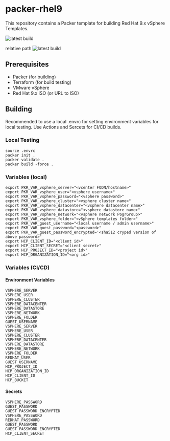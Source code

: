 # packer-rhel9

This repository contains a Packer template for building Red Hat 9.x vSphere Templates.

![latest build](https://github.com/dewab/packer-rhel9/actions/workflows/build_test_promote.yml/badge.svg)

relative path
![latest build](actions/workflows/build_test_promote.yml/badge.svg)

## Prerequisites

- Packer (for building)
- Terraform (for build testing)
- VMware vSphere
- Red Hat 9.x ISO (or URL to ISO)

## Building

Recommended to use a local .envrc for setting environment variables for local testing.
Use Actions and Sercets for CI/CD builds.

### Local Testing

```shell
source .envrc
packer init .
packer validate .
packer build -force .
```

### Variables (local)

```shell
export PKR_VAR_vsphere_server="<vcenter FQDN/hostname>"
export PKR_VAR_vsphere_user="<vsphere username>"
export PKR_VAR_vsphere_password="<vsphere password>"
export PKR_VAR_vsphere_cluster="<vsphere cluster name>"
export PKR_VAR_vsphere_datacenter="<vsphere datacenter name>"
export PKR_VAR_vsphere_datastore="<vsphere datastore name>"
export PKR_VAR_vsphere_network="<vsphere network PogrGroup>"
export PKR_VAR_vsphere_folder="<vSphere templates folder>"
export PKR_VAR_guest_username="<local username / admin username>"
export PKR_VAR_guest_password="<password>"
export PKR_VAR_guest_password_encrypted='<sha512 cryped version of above password>'
export HCP_CLIENT_ID="<client id>"
export HCP_CLIENT_SECRET="<client secret>"
export HCP_PROJECT_ID="<project id>"
export HCP_ORGANIZATION_ID="<org id>"
```

### Variables (CI/CD)

#### Environment Variables

```text
VSPHERE_SERVER
VSPHERE_USER
VSPHERE_CLUSTER
VSPHERE_DATACENTER
VSPHERE_DATASTORE
VSPHERE_NETWORK
VSPHERE_FOLDER
GUEST_USERNAME
VSPHERE_SERVER
VSPHERE_USER
VSPHERE_CLUSTER
VSPHERE_DATACENTER
VSPHERE_DATASTORE
VSPHERE_NETWORK
VSPHERE_FOLDER
REDHAT_USER
GUEST_USERNAME
HCP_PROJECT_ID
HCP_ORGANIZATION_ID
HCP_CLIENT_ID
HCP_BUCKET
```

#### Secrets

```text
VSPHERE_PASSWORD
GUEST_PASSWORD
GUEST_PASSWORD_ENCRYPTED
VSPHERE_PASSWORD
REDHAT_PASSWORD
GUEST_PASSWORD
GUEST_PASSWORD_ENCRYPTED
HCP_CLIENT_SECRET
```
